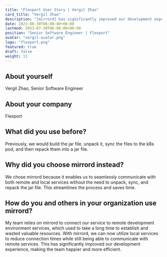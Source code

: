 ```yaml
---
title: "Flexport User Story | Vergil Zhao"
card_title: "Vergil Zhao"
description: "[mirrord] has significantly improved our development experience, making the team happier and more efficient."
date: 2023-08-30T06:00:00+00:00
lastmod: 2023-07-30T06:00:00+00:00
position: "Senior Software Engineer | Flexport"
avatar: "vergil-avatar.png"
logo: "flexport.png"
featured: true
draft: false
weight: 11
---
```


## About yourself

Vergil Zhao, Senior Software Engineer

## About your company

Flexport

## What did you use before?

Previously, we would build the jar file, unpack it, sync the files to the k8s pod, and then repack them into a jar file.

## Why did you choose mirrord instead?

We chose mirrord because it enables us to seamlessly communicate with both remote and local services without the need to unpack, sync, and repack the jar file. This streamlines the process and saves time.

## How do you and others in your organization use mirrord?

My team relies on mirrord to connect our service to remote development environment services, which used to take a long time to establish and wasted valuable resources. With mirrord, we can now utilize local services to reduce connection times while still being able to communicate with remote services. This has significantly improved our development experience, making the team happier and more efficient.